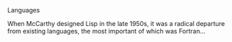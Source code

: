 Languages

When McCarthy designed Lisp in the late 1950s, it was a radical departure from existing languages, the most important of which was Fortran...